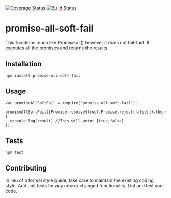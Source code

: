 [![Coverage Status](https://coveralls.io/repos/github/bialesdaniel/promise-all-soft-fail/badge.svg)](https://coveralls.io/github/bialesdaniel/promise-all-soft-fail)
[![Build Status](https://travis-ci.org/travis-ci/travis-web.svg?branch=master)](https://travis-ci.org/travis-ci/travis-web)


# promise-all-soft-fail
This functions much like Promise.all() however it does not fail-fast. It executes all the promises and returns the results.


## Installation

  `npm install promise-all-soft-fail`

## Usage

    var promiseAllSoftFail = require('promise-all-soft-fail');

    promiseAllSoftFail([Promise.resolve(true),Promise.reject(false)]).then((result)=>{
      console.log(result) //This will print [true,false]
    });


## Tests

  `npm test`

## Contributing

In lieu of a formal style guide, take care to maintain the existing coding style. Add unit tests for any new or changed functionality. Lint and test your code.